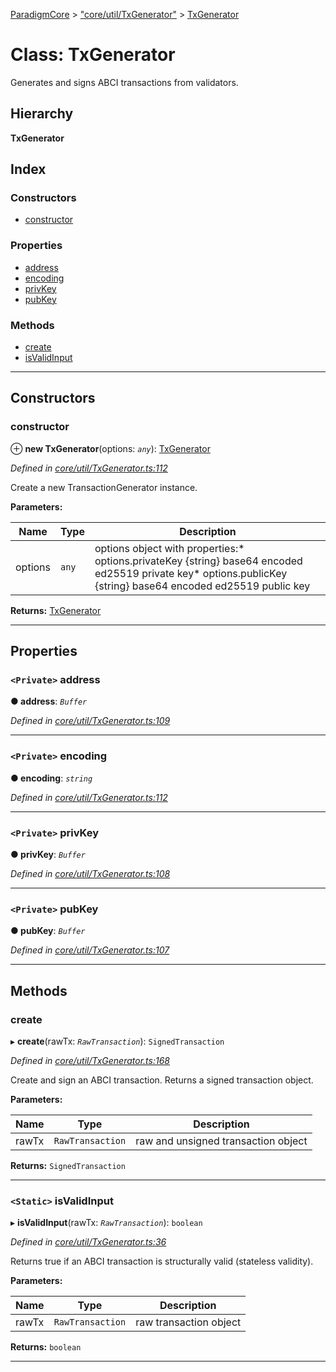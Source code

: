 [ParadigmCore](../README.md) > ["core/util/TxGenerator"](../modules/_core_util_txgenerator_.md) > [TxGenerator](../classes/_core_util_txgenerator_.txgenerator.md)

# Class: TxGenerator

Generates and signs ABCI transactions from validators.

## Hierarchy

**TxGenerator**

## Index

### Constructors

* [constructor](_core_util_txgenerator_.txgenerator.md#constructor)

### Properties

* [address](_core_util_txgenerator_.txgenerator.md#address)
* [encoding](_core_util_txgenerator_.txgenerator.md#encoding)
* [privKey](_core_util_txgenerator_.txgenerator.md#privkey)
* [pubKey](_core_util_txgenerator_.txgenerator.md#pubkey)

### Methods

* [create](_core_util_txgenerator_.txgenerator.md#create)
* [isValidInput](_core_util_txgenerator_.txgenerator.md#isvalidinput)

---

## Constructors

<a id="constructor"></a>

###  constructor

⊕ **new TxGenerator**(options: *`any`*): [TxGenerator](_core_util_txgenerator_.txgenerator.md)

*Defined in [core/util/TxGenerator.ts:112](https://github.com/paradigmfoundation/paradigmcore/blob/96d110b/src/core/util/TxGenerator.ts#L112)*

Create a new TransactionGenerator instance.

**Parameters:**

| Name | Type | Description |
| ------ | ------ | ------ |
| options | `any` |  options object with properties:*   options.privateKey {string} base64 encoded ed25519 private key*   options.publicKey {string} base64 encoded ed25519 public key |

**Returns:** [TxGenerator](_core_util_txgenerator_.txgenerator.md)

___

## Properties

<a id="address"></a>

### `<Private>` address

**● address**: *`Buffer`*

*Defined in [core/util/TxGenerator.ts:109](https://github.com/paradigmfoundation/paradigmcore/blob/96d110b/src/core/util/TxGenerator.ts#L109)*

___
<a id="encoding"></a>

### `<Private>` encoding

**● encoding**: *`string`*

*Defined in [core/util/TxGenerator.ts:112](https://github.com/paradigmfoundation/paradigmcore/blob/96d110b/src/core/util/TxGenerator.ts#L112)*

___
<a id="privkey"></a>

### `<Private>` privKey

**● privKey**: *`Buffer`*

*Defined in [core/util/TxGenerator.ts:108](https://github.com/paradigmfoundation/paradigmcore/blob/96d110b/src/core/util/TxGenerator.ts#L108)*

___
<a id="pubkey"></a>

### `<Private>` pubKey

**● pubKey**: *`Buffer`*

*Defined in [core/util/TxGenerator.ts:107](https://github.com/paradigmfoundation/paradigmcore/blob/96d110b/src/core/util/TxGenerator.ts#L107)*

___

## Methods

<a id="create"></a>

###  create

▸ **create**(rawTx: *`RawTransaction`*): `SignedTransaction`

*Defined in [core/util/TxGenerator.ts:168](https://github.com/paradigmfoundation/paradigmcore/blob/96d110b/src/core/util/TxGenerator.ts#L168)*

Create and sign an ABCI transaction. Returns a signed transaction object.

**Parameters:**

| Name | Type | Description |
| ------ | ------ | ------ |
| rawTx | `RawTransaction` |  raw and unsigned transaction object |

**Returns:** `SignedTransaction`

___
<a id="isvalidinput"></a>

### `<Static>` isValidInput

▸ **isValidInput**(rawTx: *`RawTransaction`*): `boolean`

*Defined in [core/util/TxGenerator.ts:36](https://github.com/paradigmfoundation/paradigmcore/blob/96d110b/src/core/util/TxGenerator.ts#L36)*

Returns true if an ABCI transaction is structurally valid (stateless validity).

**Parameters:**

| Name | Type | Description |
| ------ | ------ | ------ |
| rawTx | `RawTransaction` |  raw transaction object |

**Returns:** `boolean`

___

